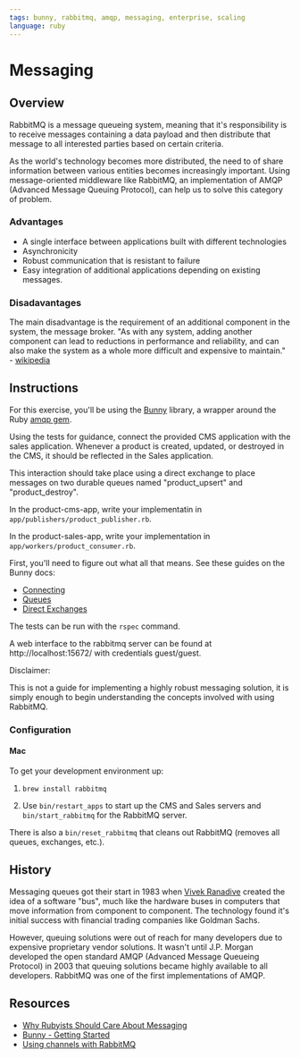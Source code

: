 ```yaml
---
tags: bunny, rabbitmq, amqp, messaging, enterprise, scaling
language: ruby
---
```


# Messaging

## Overview

RabbitMQ is a message queueing system, meaning that it's responsibility is to receive messages containing a data payload and then distribute that message to all interested parties based on certain criteria.

As the world's technology becomes more distributed, the need to
of share information between various entities becomes increasingly
important. Using message-oriented middleware like RabbitMQ, an
implementation of AMQP (Advanced Message Queuing Protocol), can help us to
solve this category of problem.

### Advantages

* A single interface between applications built with different
technologies
* Asynchronicity
* Robust communication that is resistant to failure
* Easy integration of additional applications depending on existing
messages.

### Disadavantages
The main disadvantage is the requirement of an additional component in
the system, the message broker.
"As with any system, adding another component can lead to reductions in performance and reliability, and can also make the system as a whole more difficult and expensive to maintain." - [wikipedia](http://en.wikipedia.org/wiki/Message-oriented_middleware#Disadvantages)

## Instructions
For this exercise, you'll be using the [Bunny](https://github.com/ruby-amqp/bunny) library, a wrapper around the Ruby [amqp gem](https://github.com/ruby-amqp/amqp).

Using the tests for guidance, connect the provided CMS application with
the sales application. Whenever a product is created, updated, or
destroyed in the CMS, it should be reflected in the Sales application.

This interaction should take place using a direct exchange to place
messages on two durable queues named "product_upsert" and "product_destroy".

In the product-cms-app, write your implementatin in `app/publishers/product_publisher.rb`.

In the product-sales-app, write your implementation in `app/workers/product_consumer.rb`.

First, you'll need to figure out what all that means. See these guides
on the Bunny docs:

* [Connecting](http://rubybunny.info/articles/connecting.html)
* [Queues](http://rubybunny.info/articles/queues.html)
* [Direct Exchanges](http://rubybunny.info/articles/exchanges.html#direct_exchanges)

The tests can be run with the `rspec` command.

A web interface to the rabbitmq server can be found at
http://localhost:15672/ with credentials guest/guest.

Disclaimer:

This is not a guide for implementing a highly robust messaging solution,
it is simply enough to begin understanding the concepts involved with using
RabbitMQ.

### Configuration

#### Mac

To get your development environment up:

1. `brew install rabbitmq`

2. Use `bin/restart_apps` to start up the CMS and Sales servers and `bin/start_rabbitmq` for the RabbitMQ server.

There is also a `bin/reset_rabbitmq` that cleans out RabbitMQ (removes all
queues, exchanges, etc.).

## History
Messaging queues got their start in 1983 when
[Vivek Ranadive](http://en.wikipedia.org/wiki/Vivek_Ranadiv%C3%A9) created the
idea of a software "bus", much like the hardware buses in computers that
move information from component to component. The technology found it's initial
success with financial trading companies like Goldman Sachs.

However, queuing solutions were out of reach for many developers due to
expensive proprietary vendor solutions. It wasn't until J.P. Morgan developed
the open standard AMQP (Advanced Message Queueing Protocol) in 2003 that
queuing solutions became highly available to all developers. RabbitMQ
was one of the first implementations of AMQP.

## Resources
* [Why Rubyists Should Care About Messaging](http://www.rubyinside.com/why-rubyists-should-care-about-messaging-a-high-level-intro-5017.html)
* [Bunny - Getting Started](http://rubybunny.info/articles/getting_started.html)
* [Using channels with RabbitMQ](http://derickbailey.com/2014/03/26/2-lessons-learned-and-3-resources-for-for-learning-rabbitmq-on-nodejs/)
